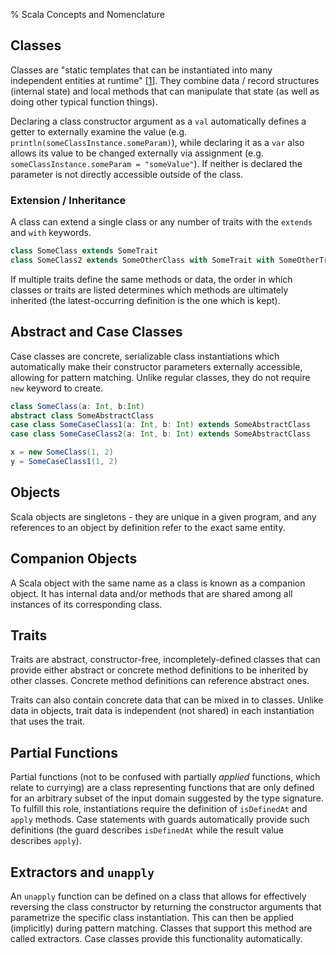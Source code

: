 % Scala Concepts and Nomenclature

## Classes

Classes are "static templates that can be instantiated into many independent entities at runtime" [[1](http://scala-exercises.47deg.com/koans#classes)]. They combine data / record structures (internal state) and local methods that can manipulate that state (as well as doing other typical function things).

Declaring a class constructor argument as a `val` automatically defines a getter to externally examine the value (e.g. `println(someClassInstance.someParam)`), while declaring it as a `var` also allows its value to be changed externally via assignment (e.g. `someClassInstance.someParam = "someValue"`). If neither is declared the parameter is not directly accessible outside of the class.

### Extension / Inheritance

A class can extend a single class or any number of traits with the `extends` and `with` keywords.

```scala
class SomeClass extends SomeTrait
class SomeClass2 extends SomeOtherClass with SomeTrait with SomeOtherTrait
```

If multiple traits define the same methods or data, the order in which classes or traits are listed determines which methods are ultimately inherited (the latest-occurring definition is the one which is kept).

## Abstract and Case Classes

Case classes are concrete, serializable class instantiations which automatically make their constructor parameters externally accessible, allowing for pattern matching. Unlike regular classes, they do not require `new` keyword to create.

```scala
class SomeClass(a: Int, b:Int)
abstract class SomeAbstractClass
case class SomeCaseClass1(a: Int, b: Int) extends SomeAbstractClass
case class SomeCaseClass2(a: Int, b: Int) extends SomeAbstractClass

x = new SomeClass(1, 2)
y = SomeCaseClass1(1, 2)
```

## Objects

Scala objects are singletons - they are unique in a given program, and any references to an object by definition refer to the exact same entity.

## Companion Objects

A Scala object with the same name as a class is known as a companion object. It has internal data and/or methods that are shared among all instances of its corresponding class.

## Traits

Traits are abstract, constructor-free, incompletely-defined classes that can provide either abstract or concrete method definitions to be inherited by other classes. Concrete method definitions can reference abstract ones.

Traits can also contain concrete data that can be mixed in to classes. Unlike data in objects, trait data is independent (not shared) in each instantiation that uses the trait.

## Partial Functions

Partial functions (not to be confused with partially _applied_ functions, which relate to currying) are a class representing functions that are only defined for an arbitrary subset of the input domain suggested by the type signature. To fulfill this role, instantiations require the definition of `isDefinedAt` and `apply` methods. Case statements with guards automatically provide such definitions (the guard describes `isDefinedAt` while the result value describes `apply`).

## Extractors and `unapply`

An `unapply` function can be defined on a class that allows for effectively reversing the class constructor by returning the constructor arguments that parametrize the specific class instantiation. This can then be applied (implicitly) during pattern matching. Classes that support this method are called extractors. Case classes provide this functionality automatically.

